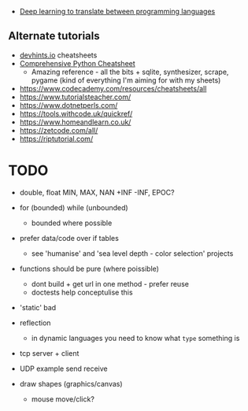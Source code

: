 

* [Deep learning to translate between programming languages](https://ai.facebook.com/blog/deep-learning-to-translate-between-programming-languages)

Alternate tutorials
-------------------

* [devhints.io](https://devhints.io/) cheatsheets
* [Comprehensive Python Cheatsheet](https://gto76.github.io/python-cheatsheet/)
    * Amazing reference - all the bits + sqlite, synthesizer, scrape, pygame (kind of everything I'm aiming for with my sheets)
* https://www.codecademy.com/resources/cheatsheets/all
* https://www.tutorialsteacher.com/
* https://www.dotnetperls.com/
* https://tools.withcode.uk/quickref/
* https://www.homeandlearn.co.uk/
* https://zetcode.com/all/
* https://riptutorial.com/



TODO
====

* double, float MIN, MAX, NAN +INF -INF, EPOC?
* for (bounded) while (unbounded)
    * bounded where possible
* prefer data/code over if tables
    * see 'humanise' and 'sea level depth - color selection' projects
* functions should be pure (where poissible)
    * dont build + get url in one method - prefer reuse
    * doctests help conceptulise this
* 'static' bad
* reflection
    * in dynamic languages you need to know what `type` something is

* tcp server + client
* UDP example send receive
* draw shapes (graphics/canvas)
    * mouse move/click?
